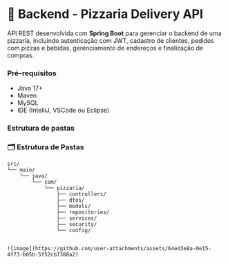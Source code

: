 # 🍕 Backend - Pizzaria Delivery API

API REST desenvolvida com **Spring Boot** para gerenciar o backend de uma pizzaria, incluindo autenticação com JWT, cadastro de clientes, pedidos com pizzas e bebidas, gerenciamento de endereços e finalização de compras.

### Pré-requisitos

- Java 17+
- Maven
- MySQL
- IDE (IntelliJ, VSCode ou Eclipse)


### Estrutura de pastas


### 🗂️ Estrutura de Pastas

```plaintext
src/
└── main/
    └── java/
        └── com/
            └── pizzaria/
                ├── controllers/      
                ├── dtos/             
                ├── models/           
                ├── repositories/      
                ├── services/         
                ├── security/        
                └── config/           


![image](https://github.com/user-attachments/assets/64ed3e8a-0e15-4f73-b05b-5f52cb7388a2)
